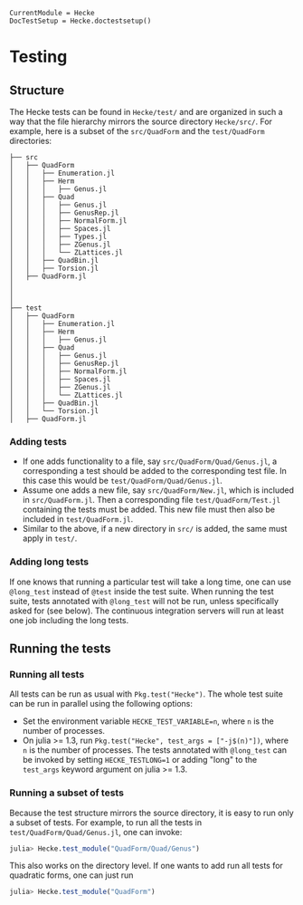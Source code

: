```@meta
CurrentModule = Hecke
DocTestSetup = Hecke.doctestsetup()
```
# Testing

## Structure

The Hecke tests can be found in `Hecke/test/` and are organized in such a way that the file hierarchy mirrors the source directory
`Hecke/src/`. For example, here is a subset of the `src/QuadForm` and the `test/QuadForm` directories:

```
├── src
│   ├── QuadForm
│   │   ├── Enumeration.jl
│   │   ├── Herm
│   │   │   ├── Genus.jl
│   │   ├── Quad
│   │   │   ├── Genus.jl
│   │   │   ├── GenusRep.jl
│   │   │   ├── NormalForm.jl
│   │   │   ├── Spaces.jl
│   │   │   ├── Types.jl
│   │   │   ├── ZGenus.jl
│   │   │   └── ZLattices.jl
│   │   ├── QuadBin.jl
│   │   ├── Torsion.jl
│   ├── QuadForm.jl
│
│
│
├── test
│   ├── QuadForm
│   │   ├── Enumeration.jl
│   │   ├── Herm
│   │   │   ├── Genus.jl
│   │   ├── Quad
│   │   │   ├── Genus.jl
│   │   │   ├── GenusRep.jl
│   │   │   ├── NormalForm.jl
│   │   │   ├── Spaces.jl
│   │   │   ├── ZGenus.jl
│   │   │   └── ZLattices.jl
│   │   ├── QuadBin.jl
│   │   └── Torsion.jl
│   ├── QuadForm.jl
```

### Adding tests

- If one adds functionality to a file, say `src/QuadForm/Quad/Genus.jl`, a
  corresponding a test should be added to the corresponding test file. In this
  case this would be `test/QuadForm/Quad/Genus.jl`.
- Assume one adds a new file, say `src/QuadForm/New.jl`, which is included in
  `src/QuadForm.jl`. Then a corresponding file `test/QuadForm/Test.jl`
  containing the tests must be added. This new file must then also be included
  in `test/QuadForm.jl`.
- Similar to the above, if a new directory in `src/` is added, the same must apply
  in `test/`.

### Adding long tests

If one knows that running a particular test will take a long time, one can use
`@long_test` instead of `@test` inside the test suite. When running the test
suite, tests annotated with `@long_test` will not be run, unless specifically
asked for (see below). The continuous integration servers will run at least one
job including the long tests.

## Running the tests

### Running all tests

All tests can be run as usual with `Pkg.test("Hecke")`. The whole test suite can be run in parallel using the following options:
- Set the environment variable `HECKE_TEST_VARIABLE=n`, where `n` is the number of processes.
- On julia >= 1.3, run `Pkg.test("Hecke", test_args = ["-j$(n)"])`, where `n` is the number of processes.
The tests annotated with `@long_test` can be invoked by setting `HECKE_TESTLONG=1` or adding "long" to the `test_args` keyword argument on julia >= 1.3.

### Running a subset of tests

Because the test structure mirrors the source directory, it is easy to run only a subset of tests. For example, to run all the tests in `test/QuadForm/Quad/Genus.jl`, one can invoke:

```julia
julia> Hecke.test_module("QuadForm/Quad/Genus")
```

This also works on the directory level. If one wants to add run all tests for quadratic forms, one can just run

```julia
julia> Hecke.test_module("QuadForm")
```
